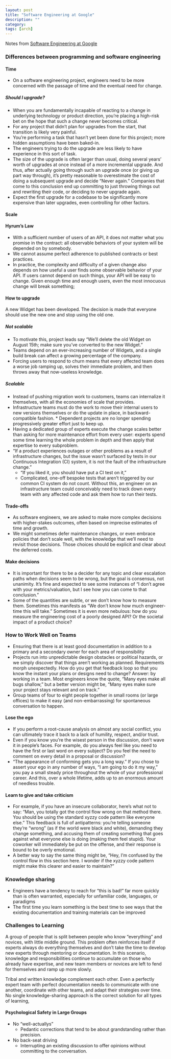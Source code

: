 ```yaml
---
layout: post
title: "Software Engineering at Google"
description: ""
category: 
tags: [arch]
--- 
```


Notes from [Software Engineering at Google](https://abseil.io/resources/swe-book/html/toc.html)

###  Differences between programming and software engineering

#### Time

* On a software engineering project, engineers need to be more concerned with the passage of time and the eventual need for change. 


##### Should I upgrade?

* When you are fundamentally incapable of reacting to a change in underlying technology or product direction, you’re placing a high-risk bet on the hope that such a change never becomes critical.
* For any project that didn’t plan for upgrades from the start, that transition is likely very painful.
 * You’re performing a task that hasn’t yet been done for this project; more hidden assumptions have been baked-in.
 * The engineers trying to do the upgrade are less likely to have experience in this sort of task.
 * The size of the upgrade is often larger than usual, doing several years’ worth of upgrades at once instead of a more incremental upgrade. And thus, after actually going through such an upgrade once (or giving up part way through), it’s pretty reasonable to overestimate the cost of doing a subsequent upgrade and decide “Never again.” Companies that come to this conclusion end up committing to just throwing things out and rewriting their code, or deciding to never upgrade again. 
* Expect the first upgrade for a codebase to be significantly more expensive than later upgrades, even controlling for other factors.


 

#### Scale

#### Hyrum’s Law

* With a sufficient number of users of an API, it does not matter what you promise in the contract: all observable behaviors of your system will be depended on by somebody.
* We cannot assume perfect adherence to published contracts or best practices. 
* In practice, the complexity and difficulty of a given change also depends on how useful a user finds some observable behavior of your API. If users cannot depend on such things, your API will be easy to change. Given enough time and enough users, even the most innocuous change will break something;

#### How to upgrade

A new Widget has been developed. The decision is made that everyone should use the new one and stop using the old one. 

##### Not scalable

* To motivate this, project leads say “We’ll delete the old Widget on August 15th; make sure you’ve converted to the new Widget.”
* Teams depend on an ever-increasing number of Widgets, and a single build break can affect a growing percentage of the company. 
* Forcing users to respond to churn means that every affected team does a worse job ramping up, solves their immediate problem, and then throws away that now-useless knowledge.

##### Scalable

* Instead of pushing migration work to customers, teams can internalize it themselves, with all the economies of scale that provides.
* Infrastructure teams must do the work to move their internal users to new versions themselves or do the update in place, in backward-compatible fashion.    * Dependent projects are no longer spending progressively greater effort just to keep up.
* Having a dedicated group of experts execute the change scales better than asking for more maintenance effort from every user: experts spend some time learning the whole problem in depth and then apply that expertise to every subproblem.
* “If a product experiences outages or other problems as a result of infrastructure changes, but the issue wasn’t surfaced  by tests in our Continuous Integration (CI) system, it is not the fault of the infrastructure change.” 
  * “If you liked it, you should have put a CI test on it,” 
  * Complicated, one-off bespoke tests that aren’t triggered by our common CI system do not count. Without this, an engineer on an infrastructure team could conceivably need to track down every team with any affected code and ask them how to run their tests.


#### Trade-offs

* As software engineers, we are asked to make more complex decisions with higher-stakes outcomes, often based on imprecise estimates of time and growth.
* We might sometimes defer maintenance changes, or even embrace policies that don’t scale well, with the knowledge that we’ll need to revisit those decisions. Those choices should be explicit and clear about the deferred costs.

#### Make decisions

* It is important for there to be a decider for any topic and clear escalation paths when decisions seem to be wrong, but the goal is consensus, not unanimity. It’s fine and expected to see some instances of “I don’t agree with your metrics/valuation, but I see how you can come to that conclusion.” 
* Some of the quantities are subtle, or we don’t know how to measure them. Sometimes this manifests as “We don’t know how much engineer-time this will take.” Sometimes it is even more nebulous: how do you measure the engineering cost of a poorly designed API? Or the societal impact of a product choice?


### How to Work Well on Teams

* Ensuring that there is at least good documentation in addition to a primary and a secondary owner for each area of responsibility
* Projects run into unpredictable design obstacles or political hazards, or we simply discover that things aren’t working as planned. Requirements morph unexpectedly. How do you get that feedback loop so that you know the instant your plans or designs need to change? Answer: by working in a team. Most engineers know the quote, “Many eyes make all bugs shallow,” but a better version might be, “Many eyes make sure your project stays relevant and on track.”
* Group teams of four to eight people together in small rooms (or large offices) to make it easy (and non-embarrassing) for spontaneous conversation to happen.

#### Lose the ego

* If you perform a root-cause analysis on almost any social conflict, you can ultimately trace it back to a lack of humility, respect, and/or trust.
* Even if you know you’re the wisest person in the discussion, don’t wave it in people’s faces. For example, do you always feel like you need to have the first or last word on every subject? Do you feel the need to comment on every detail in a proposal or discussion? 
* “The appearance of conforming gets you a long way.” If you chose to assert your ego in any number of ways, “I am going to do it my way,” you pay a small steady price throughout the whole of your professional career. And this, over a whole lifetime, adds up to an enormous amount of needless trouble.


#### Learn to give and take criticism

* For example, if you have an insecure collaborator, here’s what not to say: “Man, you totally got the control flow wrong on that method there.  You should be using the standard xyzzy code pattern like everyone else.” This feedback is full of antipatterns: you’re telling someone they’re “wrong” (as if the world were black and white), demanding they change something, and accusing them of creating something that goes against what everyone else is doing (making them feel stupid). Your coworker will immediately be put on the offense, and their response is bound to be overly emotional.
* A better way to say the same thing might be, “Hey, I’m confused by the control flow in this section here. I wonder if the xyzzy code pattern might make this clearer and easier to maintain?”


### Knowledge sharing

* Engineers have a tendency to reach for “this is bad!” far more quickly than is often warranted, especially for unfamiliar code, languages, or paradigms
* The first time you learn something is the best time to see ways that the existing documentation and training materials can be improved

### Challenges to Learning

A group of people that is split between people who know “everything” and novices, with little middle ground.  This problem often reinforces itself if experts always do everything themselves and don’t take the time to develop new experts through mentoring or documentation. In this scenario, knowledge and responsibilities continue to accumulate on those who already have expertise, and new team members or novices are left to fend for themselves and ramp up more slowly.

Tribal and written knowledge complement each other. Even a perfectly expert team with perfect documentation needs to communicate with one another, coordinate with other teams, and adapt their strategies over time. No single knowledge-sharing approach is the correct solution for all types of learning,

#### Psychological Safety in Large Groups

* No “well-actuallys”
  * Pedantic corrections that tend to be about grandstanding rather than precision.
* No back-seat driving
  * Interrupting an existing discussion to offer opinions without committing to the conversation.

